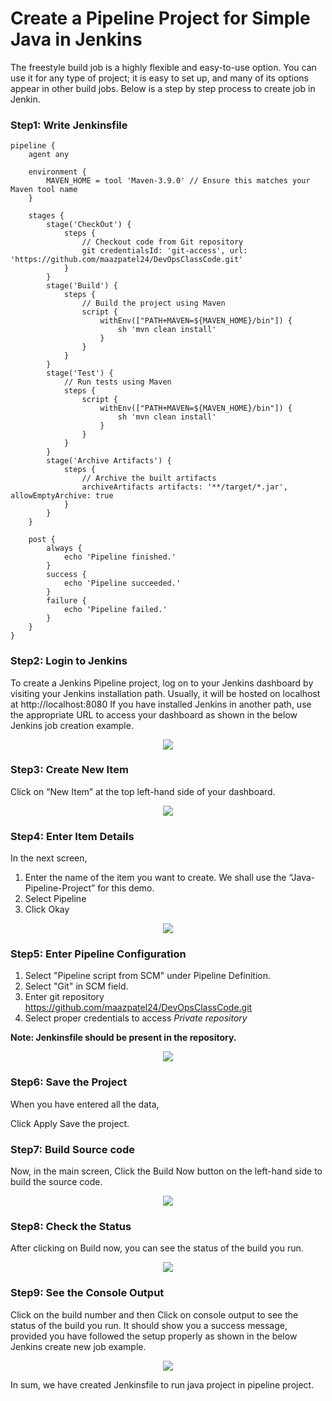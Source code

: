# Create a Pipeline Project for Simple Java in Jenkins

The freestyle build job is a highly flexible and easy-to-use option. You can use it for any type of project; it is easy to set up, and many of its options appear in other build jobs. Below is a step by step process to create job in Jenkin.

### Step1: Write Jenkinsfile 

```Jenkinsfile
pipeline {
    agent any

    environment {
        MAVEN_HOME = tool 'Maven-3.9.0' // Ensure this matches your Maven tool name
    }

    stages {
        stage('CheckOut') {
            steps {
                // Checkout code from Git repository
                git credentialsId: 'git-access', url: 'https://github.com/maazpatel24/DevOpsClassCode.git' 
            }
        }
        stage('Build') {
            steps {
                // Build the project using Maven
                script {
                    withEnv(["PATH+MAVEN=${MAVEN_HOME}/bin"]) {
                        sh 'mvn clean install'
                    }
                }
            }
        }
        stage('Test') {
            // Run tests using Maven
            steps {
                script {
                    withEnv(["PATH+MAVEN=${MAVEN_HOME}/bin"]) {
                        sh 'mvn clean install'
                    }
                }
            }
        }
        stage('Archive Artifacts') {
            steps {
                // Archive the built artifacts
                archiveArtifacts artifacts: '**/target/*.jar', allowEmptyArchive: true
            }
        }
    }

    post {
        always {
            echo 'Pipeline finished.'
        }
        success {
            echo 'Pipeline succeeded.'
        }
        failure {
            echo 'Pipeline failed.'
        }
    }
}
```


### Step2: Login to Jenkins

To create a Jenkins Pipeline project, log on to your Jenkins dashboard by visiting your Jenkins installation path. Usually, it will be hosted on localhost at http://localhost:8080 If you have installed Jenkins in another path, use the appropriate URL to access your dashboard as shown in the below Jenkins job creation example.

<p align="center"><img src="./screenshots_freestyle/loginpage.png"><p>


### Step3: Create New Item

Click on “New Item” at the top left-hand side of your dashboard.

<p align="center"><img src="./screenshots_freestyle/dashboard.png"><p>


### Step4: Enter Item Details

In the next screen,

1. Enter the name of the item you want to create. We shall use the “Java-Pipeline-Project” for this demo.
2. Select Pipeline
3. Click Okay

<p align="center"><img src="./screenshot_pipelineProj/pipelineItem.png"><p>

### Step5: Enter Pipeline Configuration

1. Select "Pipeline script from SCM" under Pipeline Definition.
2. Select "Git" in SCM field.
3. Enter git repository https://github.com/maazpatel24/DevOpsClassCode.git 
4. Select proper credentials to access *Private repository*

**Note: Jenkinsfile should be present in the repository.**

<p align="center"><img src="./screenshot_pipelineProj/PipelineConfig.png"><p>


### Step6: Save the Project

When you have entered all the data,

Click Apply
Save the project.


### Step7: Build Source code

Now, in the main screen, Click the Build Now button on the left-hand side to build the source code.

<p align="center"><img src="./screenshots_freestyle/Startbuild.png"><p>


### Step8: Check the Status

After clicking on Build now, you can see the status of the build you run.

<p align="center"><img src="./screenshot_pipelineProj/BuildStatus.png"><p>


### Step9: See the Console Output

Click on the build number and then Click on console output to see the status of the build you run. It should show you a success message, provided you have followed the setup properly as shown in the below Jenkins create new job example.

<p align="center"><img src="./screenshot_pipelineProj/ConsoleOutput.png"><p>

In sum, we have created Jenkinsfile to run java project in pipeline project.
